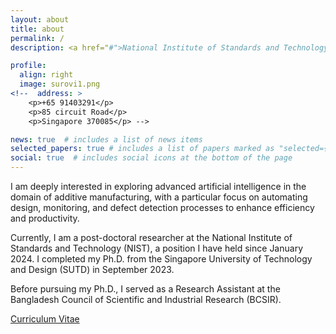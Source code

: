 ```yaml
---
layout: about
title: about
permalink: /
description: <a href="#">National Institute of Standards and Technology (NIST)</a>.

profile:
  align: right
  image: surovi1.png
<!--  address: >
    <p>+65 91403291</p>
    <p>85 circuit Road</p>
    <p>Singapore 370085</p> -->

news: true  # includes a list of news items
selected_papers: true # includes a list of papers marked as "selected={true}"
social: true  # includes social icons at the bottom of the page
---
```

I am deeply interested in exploring advanced artificial intelligence in the domain of additive manufacturing, with a particular focus on automating design, monitoring, and defect detection processes to enhance efficiency and productivity.

Currently, I am a post-doctoral researcher at the National Institute of Standards and Technology (NIST), a position I have held since January 2024. I completed my Ph.D. from the Singapore University of Technology and Design (SUTD) in September 2023. 

Before pursuing my Ph.D., I served as a Research Assistant at the Bangladesh Council of Scientific and Industrial Research (BCSIR).


<a href='assets/pdf/Nowrin_akter_surovi.pdf'>Curriculum Vitae</a>

<!--
Link to your favorite [subreddit](http://reddit.com){:target="\_blank"}. 


You can also disable any these elements by editing `profile` property of the YAML header of your `_pages/about.md`. Edit `_bibliography/papers.bib` and Jekyll will render your [publications page](/al-folio/publications/) automatically.

Link to your social media connections, too. This theme is set up to use [Font Awesome icons](http://fortawesome.github.io/Font-Awesome/){:target="\_blank"} and [Academicons](https://jpswalsh.github.io/academicons/){:target="\_blank"}, like the ones below. Add your Facebook, Twitter, LinkedIn, Google Scholar, or just disable all of them.-->

